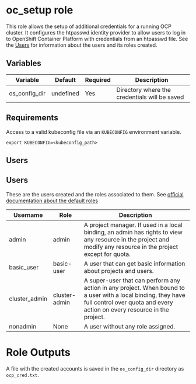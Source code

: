 # oc_setup role

This role allows the setup of additional credentials for a running OCP cluster.
It configures the htpasswd identity provider to allow users to log in to OpenShift Container Platform with credentials from an htpasswd file.
See the [Users](./#Users) for information about the users and its roles created.

## Variables

| Variable                             | Default                     | Required  | Description                                   |
| ------------------------------------ | --------------------------- | --------- | --------------------------------------------- |
| os_config_dir                        | undefined                   | Yes       | Directory where the credentials will be saved |

## Requirements

Access to a valid kubeconfig file via an `KUBECONFIG` environment variable.

```Shell
export KUBECONFIG=<kubeconfig_path>
```

## Users

## Users

These are the users created and the roles associated to them. See [official documentation about the default roles](https://docs.redhat.com/en/documentation/openshift_container_platform/4.17/html/postinstallation_configuration/post-install-preparing-for-users#default-roles_post-install-preparing-for-users)

| Username      | Role          | Description
| ------------- | ------------- | -----------
| admin         | admin         | A project manager. If used in a local binding, an admin has rights to view any resource in the project and modify any resource in the project except for quota.
| basic_user    | basic-user    | A user that can get basic information about projects and users.
| cluster_admin | cluster-admin | A super-user that can perform any action in any project. When bound to a user with a local binding, they have full control over quota and every action on every resource in the project.
| nonadmin      | None          | A user without any role assigned.

# Role Outputs

A file with the created accounts is saved in the `os_config_dir` directory as `ocp_cred.txt`.


